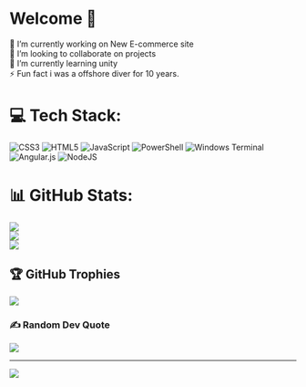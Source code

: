 
# Welcome 👋
🔭 I’m currently working on New E-commerce site<br>👯 I’m looking to collaborate on projects <br>🌱 I’m currently learning unity<br>⚡ Fun fact i was a offshore diver for 10 years.


# 💻 Tech Stack:
![CSS3](https://img.shields.io/badge/css3-%231572B6.svg?style=plastic&logo=css3&logoColor=white) ![HTML5](https://img.shields.io/badge/html5-%23E34F26.svg?style=plastic&logo=html5&logoColor=white) ![JavaScript](https://img.shields.io/badge/javascript-%23323330.svg?style=plastic&logo=javascript&logoColor=%23F7DF1E) ![PowerShell](https://img.shields.io/badge/PowerShell-%235391FE.svg?style=plastic&logo=powershell&logoColor=white) ![Windows Terminal](https://img.shields.io/badge/Windows%20Terminal-%234D4D4D.svg?style=plastic&logo=windows-terminal&logoColor=white) ![Angular.js](https://img.shields.io/badge/angular.js-%23E23237.svg?style=plastic&logo=angularjs&logoColor=white) ![NodeJS](https://img.shields.io/badge/node.js-6DA55F?style=plastic&logo=node.js&logoColor=white)
# 📊 GitHub Stats:
![](https://github-readme-stats.vercel.app/api?username=nmonroef&theme=highcontrast&hide_border=false&include_all_commits=false&count_private=false)<br/>
![](https://github-readme-streak-stats.herokuapp.com/?user=nmonroef&theme=highcontrast&hide_border=false)<br/>
![](https://github-readme-stats.vercel.app/api/top-langs/?username=nmonroef&theme=highcontrast&hide_border=false&include_all_commits=false&count_private=false&layout=compact)

## 🏆 GitHub Trophies
![](https://github-profile-trophy.vercel.app/?username=nmonroef&theme=gitdimmed&no-frame=true&no-bg=true&margin-w=4)

### ✍️ Random Dev Quote
![](https://quotes-github-readme.vercel.app/api?type=horizontal&theme=light)

---
[![](https://visitcount.itsvg.in/api?id=nmonroef&icon=4&color=12)](https://visitcount.itsvg.in)

<!-- Proudly created with GPRM ( https://gprm.itsvg.in ) -->

